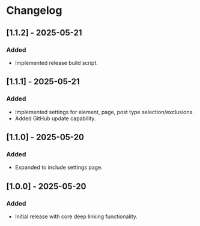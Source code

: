 # Changelog

## [1.1.2] - 2025-05-21
### Added
- Implemented release build script.

## [1.1.1] - 2025-05-21
### Added
- Implemented settings for element, page, post type selection/exclusions.
- Added GitHub update capability.

## [1.1.0] - 2025-05-20
### Added
- Expanded to include settings page.

## [1.0.0] - 2025-05-20
### Added
- Initial release with core deep linking functionality.